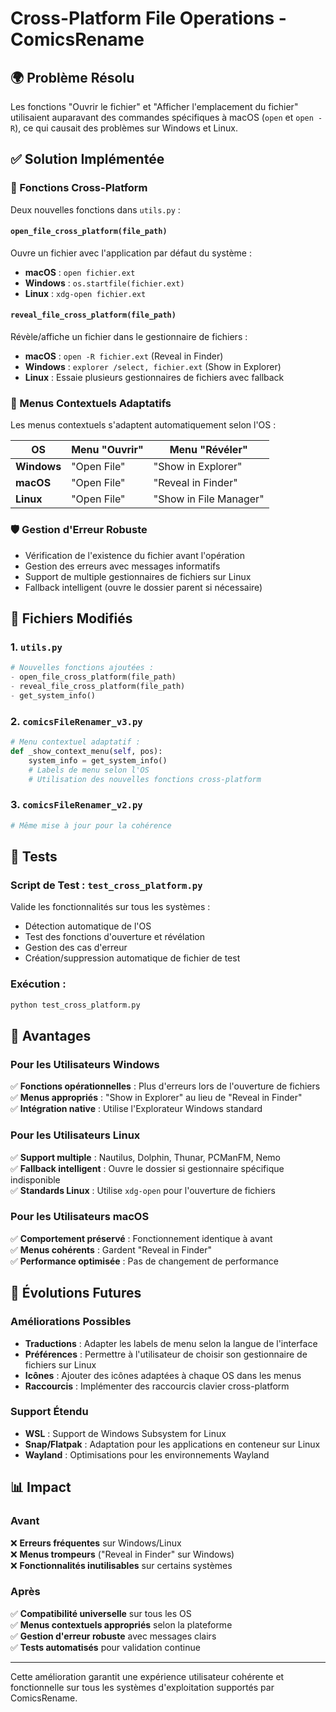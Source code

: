 # Cross-Platform File Operations - ComicsRename

## 🌍 Problème Résolu

Les fonctions "Ouvrir le fichier" et "Afficher l'emplacement du fichier" utilisaient auparavant des commandes spécifiques à macOS (`open` et `open -R`), ce qui causait des problèmes sur Windows et Linux.

## ✅ Solution Implémentée

### 🔧 Fonctions Cross-Platform

Deux nouvelles fonctions dans `utils.py` :

#### `open_file_cross_platform(file_path)`
Ouvre un fichier avec l'application par défaut du système :
- **macOS** : `open fichier.ext`
- **Windows** : `os.startfile(fichier.ext)`
- **Linux** : `xdg-open fichier.ext`

#### `reveal_file_cross_platform(file_path)`
Révèle/affiche un fichier dans le gestionnaire de fichiers :
- **macOS** : `open -R fichier.ext` (Reveal in Finder)
- **Windows** : `explorer /select, fichier.ext` (Show in Explorer)
- **Linux** : Essaie plusieurs gestionnaires de fichiers avec fallback

### 🎨 Menus Contextuels Adaptatifs

Les menus contextuels s'adaptent automatiquement selon l'OS :

| OS | Menu "Ouvrir" | Menu "Révéler" |
|---|---|---|
| **Windows** | "Open File" | "Show in Explorer" |
| **macOS** | "Open File" | "Reveal in Finder" |
| **Linux** | "Open File" | "Show in File Manager" |

### 🛡️ Gestion d'Erreur Robuste

- Vérification de l'existence du fichier avant l'opération
- Gestion des erreurs avec messages informatifs
- Support de multiple gestionnaires de fichiers sur Linux
- Fallback intelligent (ouvre le dossier parent si nécessaire)

## 📁 Fichiers Modifiés

### 1. `utils.py`
```python
# Nouvelles fonctions ajoutées :
- open_file_cross_platform(file_path)
- reveal_file_cross_platform(file_path)  
- get_system_info()
```

### 2. `comicsFileRenamer_v3.py`
```python
# Menu contextuel adaptatif :
def _show_context_menu(self, pos):
    system_info = get_system_info()
    # Labels de menu selon l'OS
    # Utilisation des nouvelles fonctions cross-platform
```

### 3. `comicsFileRenamer_v2.py`
```python
# Même mise à jour pour la cohérence
```

## 🧪 Tests

### Script de Test : `test_cross_platform.py`

Valide les fonctionnalités sur tous les systèmes :
- Détection automatique de l'OS
- Test des fonctions d'ouverture et révélation
- Gestion des cas d'erreur
- Création/suppression automatique de fichier de test

### Exécution :
```bash
python test_cross_platform.py
```

## 🚀 Avantages

### Pour les Utilisateurs Windows
✅ **Fonctions opérationnelles** : Plus d'erreurs lors de l'ouverture de fichiers  
✅ **Menus appropriés** : "Show in Explorer" au lieu de "Reveal in Finder"  
✅ **Intégration native** : Utilise l'Explorateur Windows standard  

### Pour les Utilisateurs Linux
✅ **Support multiple** : Nautilus, Dolphin, Thunar, PCManFM, Nemo  
✅ **Fallback intelligent** : Ouvre le dossier si gestionnaire spécifique indisponible  
✅ **Standards Linux** : Utilise `xdg-open` pour l'ouverture de fichiers  

### Pour les Utilisateurs macOS
✅ **Comportement préservé** : Fonctionnement identique à avant  
✅ **Menus cohérents** : Gardent "Reveal in Finder"  
✅ **Performance optimisée** : Pas de changement de performance  

## 🔮 Évolutions Futures

### Améliorations Possibles
- **Traductions** : Adapter les labels de menu selon la langue de l'interface
- **Préférences** : Permettre à l'utilisateur de choisir son gestionnaire de fichiers sur Linux
- **Icônes** : Ajouter des icônes adaptées à chaque OS dans les menus
- **Raccourcis** : Implémenter des raccourcis clavier cross-platform

### Support Étendu
- **WSL** : Support de Windows Subsystem for Linux
- **Snap/Flatpak** : Adaptation pour les applications en conteneur sur Linux
- **Wayland** : Optimisations pour les environnements Wayland

## 📊 Impact

### Avant
❌ **Erreurs fréquentes** sur Windows/Linux  
❌ **Menus trompeurs** ("Reveal in Finder" sur Windows)  
❌ **Fonctionnalités inutilisables** sur certains systèmes  

### Après
✅ **Compatibilité universelle** sur tous les OS  
✅ **Menus contextuels appropriés** selon la plateforme  
✅ **Gestion d'erreur robuste** avec messages clairs  
✅ **Tests automatisés** pour validation continue  

---

Cette amélioration garantit une expérience utilisateur cohérente et fonctionnelle sur tous les systèmes d'exploitation supportés par ComicsRename.
